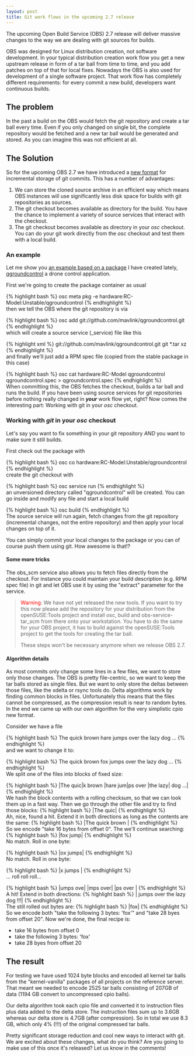 ```yaml
---
layout: post
title: Git work flows in the upcoming 2.7 release
---
```


The upcoming Open Build Service (OBS) 2.7 release will deliver massive changes to
the way we are dealing with git sources for builds.

OBS was designed for Linux distribution creation, not software development. In
your typical distribution creation work flow you get a new upstream release in
form of a tar ball from time to time, and you add patches on top of that for
local fixes. Nowadays the OBS is also used for development of a single software
project. That work flow has completely different requirements: for every commit
a new build, developers want continuous builds.

## The problem
In the past a build on the OBS would fetch the git repository and create a tar
ball every time. Even if you only changed on single bit, the complete repository
would be fetched and a new tar ball would be generated and stored. As you can
imagine this was not efficient at all.

## The Solution
So for the upcoming OBS 2.7 we have introduced a [new format](#algorithm-details)
for incremental storage of git commits. This has a number of advantages:

1. We can store the cloned source archive in an efficient way which means
   OBS instances will use significantly less disk space for builds with git
   repositories as sources.
2. The git checkout becomes available as directory for the build. You have the
   chance to implement a variety of source services that interact with the
   checkout.
3. The git checkout becomes available as directory in your *osc* checkout.
   You can do your git work directly from the *osc* checkout and test them with
   a local build.

### An example
Let me show you [an example based on a package](https://build.opensuse.org/package/show/hardware:RC-Model:Unstable/qgroundcontrol)
I have created lately, [qgroundcontrol](http://qgroundcontrol.io/) a drone control
application.

First we're going to create the package container as usual

{% highlight bash %}
osc meta pkg -e hardware:RC-Model:Unstable/qgroundcontrol
{% endhighlight %}
<br />
then we tell the OBS where the git repository is via

{% highlight bash %}
osc add git://github.com/mavlink/qgroundcontrol.git
{% endhighlight %}
<br />
which will create a source service (_service) file like this

{% highlight xml %}
<services>
  <service name="obs_scm">
    <param name="url">git://github.com/mavlink/qgroundcontrol.git</param>
    <param name="scm">git</param>
  </service>
  <service mode="buildtime" name="tar" />
  <service mode="buildtime" name="recompress">
    <param name="file">*.tar</param>
    <param name="compression">xz</param>
  </service>
  <service mode="buildtime" name="set_version" />
</services>
{% endhighlight %}
<br />
and finally we'll just add a RPM spec file (copied from the stable package in this
case)

{% highlight bash %}
osc cat hardware:RC-Model qgroundcontrol qgroundcontrol.spec > qgroundcontrol.spec
{% endhighlight %}
<br />
When committing this, the OBS fetches the checkout, builds a tar ball and runs
the build. If you have been using source services for git repositories before
nothing really changed in ***your*** work flow yet, right? Now comes the interesting
part: Working with git in your *osc* checkout.

### Working with *git* in your *osc* checkout
Let's say you want to fix something in your git repository _AND_ you want to
make sure it still builds.

First check out the package with

{% highlight bash %}
osc co hardware:RC-Model:Unstable/qgroundcontrol
{% endhighlight %}
<br />
create the git checkout with

{% highlight bash %}
osc service run
{% endhighlight %}
<br />
an unversioned directory called "qgroundcontrol" will be created.
You can go inside and modify any file and start a local build

{% highlight bash %}
osc build
{% endhighlight %}
<br />
The source service will run again, fetch changes from the git repository (incremental
changes, not the entire repository) and then apply your local changes on top
of it.

You can simply commit your local changes to the package or you can of course push
them using git. How awesome is that!?

#### Some more tricks
The obs_scm service also allows you to fetch files directly from the checkout.
For instance you could maintain your build description (e.g. RPM spec file)
in git and let OBS use it by using the "extract" parameter for the service.

> <span style="color: red">Warning</span>: We have not yet released the new tools. If you want to try this now please
> add the repository for your distribution from the openSUSE:Tools project and
> install osc, build and obs-service-tar_scm from there onto your workstation.
> You have to do the same for your OBS project, it has to build against the
> openSUSE:Tools project to get the tools for creating the tar ball.
>
> These steps won't be necessary anymore when we release OBS 2.7.

#### Algorithm details
As most commits only change some lines in a few files, we want to store only
those changes. The OBS is pretty file-centric, so we want to keep the tar balls
stored as single files. But we want to only store the deltas between those
files, like the xdelta or rsync tools do. Delta algorithms work by finding
common blocks in files. Unfortunately this means that the files cannot be
compressed, as the compression result is near to random bytes. In the end we
came up with our own algorithm for the very simplistic cpio new format.

Consider we have a file

{% highlight bash %}
The quick brown hare jumps over the lazy dog ...
{% endhighlight %}
<br>
and we want to change it to:

{% highlight bash %}
The quick brown fox jumps over the lazy dog ...
{% endhighlight %}
<br>
We split one of the files into blocks of fixed size:

{% highlight bash %}
|The quic|k brown |hare jum|ps over |the lazy| dog ...|
{% endhighlight %}
<br />
We hash the block contents with a rolling checksum, so that we can
look them up in a fast way.
Then we go through the other file and try to find those blocks:
{% highlight bash %}
|The quic|
{% endhighlight %}
<br />
Ah, nice, found a hit. Extend it in both directions as long as the
contents are the same:
{% highlight bash %}
|The quick brown |
{% endhighlight %}
<br />
So we encode "take 16 bytes from offset 0". The we'll continue searching:
{% highlight bash %}
|fox jump|
{% endhighlight %}
<br />
No match. Roll in one byte:

{% highlight bash %}
|ox jumps|
{% endhighlight %}
<br />
No match. Roll in one byte:

{% highlight bash %}
|x jumps |
{% endhighlight %}
<br />
... roll roll roll...

{% highlight bash %}
|umps ove|
|mps over|
|ps over |
{% endhighlight %}
<br />
A hit! Extend in both directions:
{% highlight bash %}
| jumps over the lazy dog !!!|
{% endhighlight %}
<br />
The still rolled out bytes are:
{% highlight bash %}
|fox|
{% endhighlight %}
<br />
So we encode both "take the following 3 bytes: 'fox'" and "take 28 byes from offset 20".
Now we're done, the final recipe is:

- take 16 bytes from offset 0
- take the following 3 bytes: 'fox'
- take 28 byes from offset 20

## The result
For testing we have used 1024 byte blocks and encoded all kernel tar balls
from the "kernel-vanilla" packages of all projects on the reference server. That
meant we needed to encode 2525 tar balls consisting of 207GB of data (1194 GB
convert to uncompressed cpio balls).

Our delta algorithm took each cpio file and converted it to instruction files
plus data added to the delta store. The instruction files sum up to 3.6GB whereas
our delta store is 4.7GB (after compression). So in total we use 8.3 GB, which
only 4% (!!!) of the original compressed tar balls.

Pretty significant storage reduction and cool new ways to interact with git. We
are excited about these changes, what do you think? Are you going to make use of
this once it's released? Let us know in the comments!
